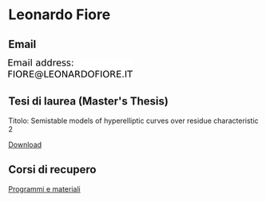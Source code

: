 # Leonardo Fiore
## Email
![](email.png)


## Tesi di laurea (Master's Thesis)

Titolo: Semistable models of hyperelliptic curves over residue characteristic 2

[Download](Tesi.pdf)

## Corsi di recupero
[Programmi e materiali](https://github.com/fiorellino/corsi-recupero)
